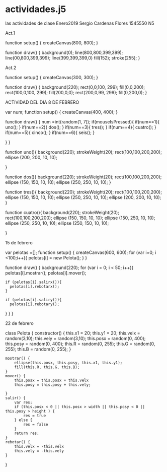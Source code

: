 # actividades.j5
las actividades de clase Enero2019
Sergio Cardenas Flores 1545550 N5

Act.1

function setup() {
  createCanvas(800, 800);
}

function draw() {
  background(0);
	line(800,800,399,399);
	line(00,800,399,399);
	line(399,399,399,0)
	fill(152);
	stroke(255);
}


Act.2

function setup() {
  createCanvas(300, 300);
}

function draw() {
  background(220);
	rect(0,0,100, 299);
	fill(0,0,200);
	rect(100,0,100, 299);
	fill(200,0,0);
	rect(200,0,99, 299);
	fill(0,200,0);
}



ACTIVIDAD DEL DIA 8 DE FEBRERO 

var num;
function setup() {
  createCanvas(400, 400);
}

function draw() {
  	num =int(random(1, 7));
	if(mouseIsPressed){
		if(num==1){
			uno();
		}
		if(num==2){
			dos();
		}
		if(num==3){
			tres();
		}
		if(num==4){
			cuatro();
		}
		if(num==5){
			cinco();
		}
		if(num==6){
			seis();
		}
	
}
}
	
function uno(){
	background(220);
	strokeWeight(20);
	rect(100,100,200,200);
	ellipse (200, 200, 10, 10);
	
}

function dos(){
	background(220);
	strokeWeight(20);
	rect(100,100,200,200);
	ellipse (150, 150, 10, 10);
	ellipse (250, 250, 10, 10);
}

function tres(){
	background(220);
	strokeWeight(20);
	rect(100,100,200,200);
	ellipse (150, 150, 10, 10);
	ellipse (250, 250, 10, 10);
	ellipse (200, 200, 10, 10);
}

function cuatro(){
	background(220);
	strokeWeight(20);
	rect(100,100,200,200);
	ellipse (150, 150, 10, 10);
	ellipse (150, 250, 10, 10);
	ellipse (250, 250, 10, 10);
	ellipse (250, 150, 10, 10);

}


15 de febrero

var pelotas =[];
function setup() {
  createCanvas(600, 600);
	for (var i=0; i <100;i++){
    pelotas[i] = new Pelota();
  }
}

function draw() {
  background(220);
  for (var i = 0; i < 50; i++){
    pelotas[i].mostrar();
    pelotas[i].mover();
    
    if (pelotas[i].salirx()){
      pelotas[i].rebotarx();
    }
  
    if (pelotas[i].saliry()){
      pelotas[i].rebotary();
}
  }
}

22 de febrero 

class Pelota {
	constructor() {
		this.x1 = 20;
		this.y1 = 20;
		this.velx = random(3,10);
		this.vely = random(3,10);
		this.posx = random(0, 400);
		this.posy = random(0, 400);
		this.R = random(0, 255);
		this.G = random(0, 255);
		this.B = random(0, 255);
	}

	mostrar() {
		ellipse(this.posx, this.posy, this.x1, this.y1);
		fill(this.R, this.G, this.B);
	}
	mover() {
		this.posx = this.posx + this.velx
		this.posy = this.posy + this.vely;

	}
	salir() {
		var res;
		if (this.posx < 0 || this.posx > width || this.posy < 0 || this.posy > height ) {
			res = true
		} else {
			res = false
		}
		return res;
	}
	rebotar() {
		this.velx = -this.velx
		this.vely = -this.vely
	}
}
